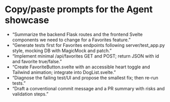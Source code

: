 # Copy/paste prompts for the Agent showcase

- “Summarize the backend Flask routes and the frontend Svelte components we need to change for a Favorites feature.”
- “Generate tests first for Favorites endpoints following server/test_app.py style, mocking DB with MagicMock and patch.”
- “Implement minimal /api/favorites GET and POST; return JSON with id and favorite true/false.”
- “Create FavoriteButton.svelte with an accessible heart toggle and Tailwind animation; integrate into DogList.svelte.”
- “Diagnose the failing test/UI and propose the smallest fix; then re-run tests.”
- “Draft a conventional commit message and a PR summary with risks and validation steps.”
